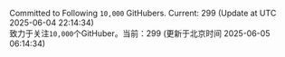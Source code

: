 Committed to Following `10,000` GitHubers. Current: <!-- FOLLOWING_COUNT -->299<!-- FOLLOWING_COUNT --> (Update at UTC <!-- LAST_UPDATED -->2025-06-04 22:14:34<!-- LAST_UPDATED -->)<br>
致力于关注`10,000`个GitHuber。当前：<!-- FOLLOWING_COUNT -->299<!-- FOLLOWING_COUNT --> (更新于北京时间 <!-- LAST_UPDATED_CST -->2025-06-05 06:14:34<!-- LAST_UPDATED_CST -->)
